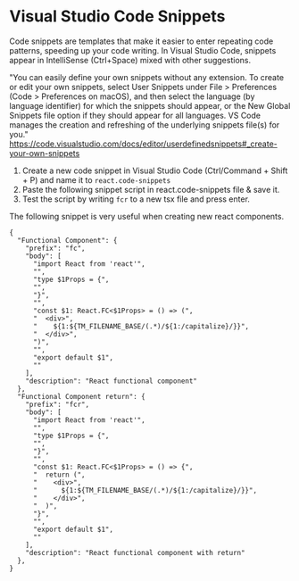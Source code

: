 <h1>Visual Studio Code Snippets</h1>

Code snippets are templates that make it easier to enter repeating code patterns, speeding up your code writing. In Visual Studio Code, snippets appear in IntelliSense (Ctrl+Space) mixed with other suggestions.

"You can easily define your own snippets without any extension. To create or edit your own snippets, select User Snippets under File > Preferences (Code > Preferences on macOS), and then select the language (by language identifier) for which the snippets should appear, or the New Global Snippets file option if they should appear for all languages. VS Code manages the creation and refreshing of the underlying snippets file(s) for you."
https://code.visualstudio.com/docs/editor/userdefinedsnippets#_create-your-own-snippets


1. Create a new code snippet in Visual Studio Code (Ctrl/Command + Shift + P) and name it to ```react.code-snippets```
2. Paste the following snippet script in react.code-snippets file & save it.
3. Test the script by writing ```fcr``` to a new tsx file and press enter.

The following snippet is very useful when creating new react components. 

```code-snippets
{
  "Functional Component": {
    "prefix": "fc",
    "body": [
      "import React from 'react'",
      "",
      "type $1Props = {",
      "",
      "}",
      "",
      "const $1: React.FC<$1Props> = () => (",
      "  <div>",
      "    ${1:${TM_FILENAME_BASE/(.*)/${1:/capitalize}/}}",
      "  </div>",
      ")",
      "",
      "export default $1",
      ""
    ],
    "description": "React functional component"
  },
  "Functional Component return": {
    "prefix": "fcr",
    "body": [
      "import React from 'react'",
      "",
      "type $1Props = {",
      "",
      "}",
      "",
      "const $1: React.FC<$1Props> = () => {",
      "  return (",
      "    <div>",
      "      ${1:${TM_FILENAME_BASE/(.*)/${1:/capitalize}/}}",
      "    </div>",
      "  )",
      "}",
      "",
      "export default $1",
      ""
    ],
    "description": "React functional component with return"
  },
}
```
